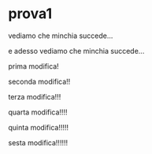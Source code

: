 # prova1

vediamo che minchia succede...

e adesso vediamo che minchia succede...

prima modifica!

seconda modifica!!

terza modifica!!!

quarta modifica!!!!

quinta modifica!!!!!

sesta modifica!!!!!!
